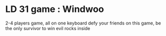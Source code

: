 LD 31 game : Windwoo
========

2-4 players game, all on one keyboard
defy your friends on this game, be the only survivor to win
evil rocks inside
